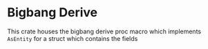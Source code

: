 # Bigbang Derive

This crate houses the bigbang derive proc macro which implements `AsEntity` for a struct which contains the fields 